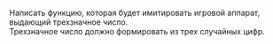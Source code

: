 Написать функцию, которая будет имитировать игровой аппарат, выдающий трехзначное число.  
Трехзначное число должно формировать из трех случайных цифр.
